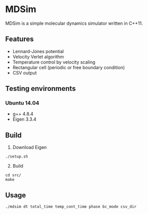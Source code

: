 # MDSim
MDSim is a simple molecular dynamics simulator written in C++11.

## Features
* Lennard-Jones potential
* Velocity Verlet algorithm
* Temperature control by velocity scaling
* Rectangular cell (periodic or free boundary condition)
* CSV output

## Testing environments
### Ubuntu 14.04
* g++ 4.8.4
* Eigen 3.3.4

## Build
1. Download Eigen
```
./setup.sh
```

2. Build
```
cd src/
make
```

## Usage
```
./mdsim dt total_time temp_cont_time phase bc_mode csv_dir
```
